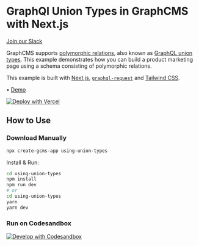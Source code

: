 # GraphQl Union Types in GraphCMS with Next.js

[Join our Slack](https://slack.graphcms.com)

GraphCMS supports [polymorphic relations](https://graphcms.com/docs/guides/concepts/relations/#union-types-polymorphism), also known as [GraphQL union types](https://graphql.org/learn/schema/#union-types). This example demonstrates how you can build a product marketing page using a schema consisting of polymorphic relations.

This example is built with [Next.js](https://nextjs.org), [`graphql-request`](https://github.com/prisma-labs/graphql-request) and [Tailwind CSS](https://tailwindcss.com).

• [Demo](https://graphcms-using-union-types.now.sh)

[![Deploy with Vercel](https://vercel.com/button)](https://vercel.com/import/project?template=https://github.com/GraphCMS/graphcms-examples/tree/master/using-union-types)

## How to Use

### Download Manually

```bash
npx create-gcms-app using-union-types
```

Install & Run:

```bash
cd using-union-types
npm install
npm run dev
# or
cd using-union-types
yarn
yarn dev
```

### Run on Codesandbox

[![Develop with Codesandbox](https://codesandbox.io/static/img/play-codesandbox.svg)](https://codesandbox.io/s/github/GraphCMS/graphcms-examples/tree/master/using-union-types)
